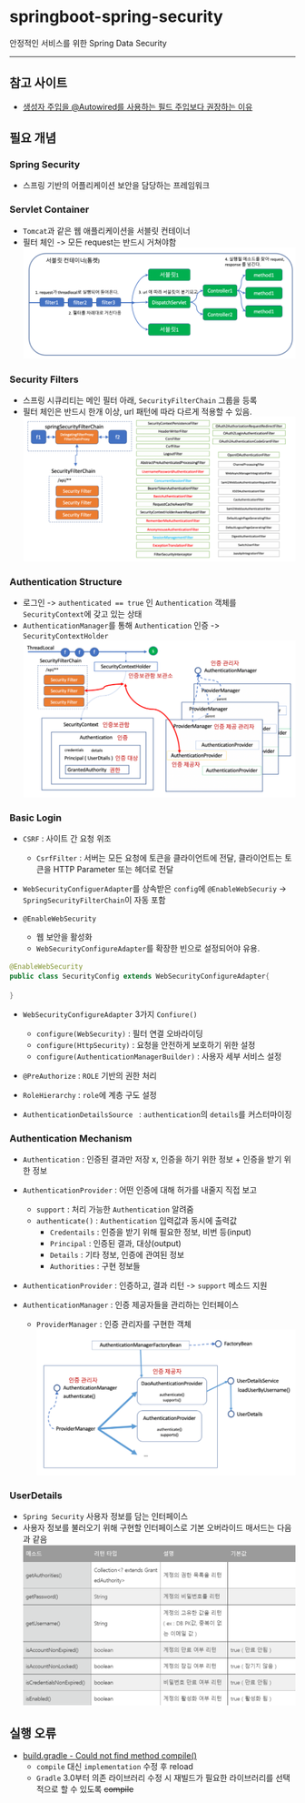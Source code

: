 # springboot-spring-security
안정적인 서비스를 위한 Spring Data Security

---
## 참고 사이트
* [생성자 주입을 @Autowired를 사용하는 필드 주입보다 권장하는 이유](https://madplay.github.io/post/why-constructor-injection-is-better-than-field-injection)
## 필요 개념
### Spring Security
* 스프링 기반의 어플리케이션 보안을 담당하는 프레임워크

### Servlet Container
* `Tomcat`과 같은 웹 애플리케이션을 서블릿 컨테이너
* 필터 체인 -> 모든 request는 반드시 거쳐야함
![Servlet Container - Filter Chain](image/ServletContainer.png)


### Security Filters
* 스프링 시큐리티는 메인 필터 아래, `SecurityFilterChain` 그룹을 등록
* 필터 체인은 반드시 한개 이상, url 패턴에 따라 다르게 적용할 수 있음.
![Security Filters](image/SecurityFilters.png)


### Authentication Structure
* 로그인 -> `authenticated == true` 인 `Authentication` 객체를 `SecurityContext`에 갖고 있는 상태
* `AuthenticationManager`를 통해 `Authentication` 인증 -> `SecurityContextHolder`
![AuthenticationStructure](image/AuthenticationStructure.png)


### Basic Login
* `CSRF` : 사이트 간 요청 위조
  * `CsrfFilter` : 서버는 모든 요청에 토큰을 클라이언트에 전달, 클라이언트는 토큰을 HTTP Parameter 또는 헤더로 전달

* `WebSecurityConfiguerAdapter`를 상속받은 `config`에 `@EnableWebSecuriy` -> `SpringSecurityFilterChain`이 자동 포함
* `@EnableWebSecurity`
  * 웹 보안을 활성화
  * `WebSecurityConfigureAdapter`를 확장한 빈으로 설정되어야 유용.
```java
@EnableWebSecurity
public class SecurityConfig extends WebSecurityConfigureAdapter{
    
}
```

* `WebSecurityConfigureAdapter` 3가지 `Confiure()`
  * `configure(WebSecurity)` : 필터 연결 오바라이딩
  * `configure(HttpSecurity)` : 요청을 안전하게 보호하기 위한 설정
  * `configure(AuthenticationManagerBuilder)` : 사용자 세부 서비스 설정

* `@PreAuthorize` : `ROLE` 기반의 권한 처리
* `RoleHierarchy` : `role`에 계층 구도 설정
* `AuthenticationDetailsSource ` : `authentication`의 `details`를 커스터마이징

### Authentication Mechanism
* `Authentication` : 인증된 결과만 저장 x, 인증을 하기 위한 정보 + 인증을 받기 위한 정보
* `AuthenticationProvider` : 어떤 인증에 대해 허가를 내줄지 직접 보고
  * `support` : 처리 가능한 `Authentication` 알려줌
  * `authenticate()` : `Authentication` 입력값과 동시에 출력값
    * `Credentails` : 인증을 받기 위해 필요한 정보, 비번 등(input)
    * `Principal` : 인증된 결과, 대상(output)
    * `Details` : 기타 정보, 인증에 관여된 정보
    * `Authorities` : 구현 정보들


* `AuthenticationProvider` : 인증하고, 결과 리턴 -> `support` 메소드 지원
* `AuthenticationManager` : 인증 제공자들을 관리하는 인터페이스
  * `ProviderManager` : 인증 관리자를 구현한 객체
  ![AuthenticationManager](image/Authenticatiomanager.png)


### UserDetails
* `Spring Security` 사용자 정보를 담는 인터페이스
* 사용자 정보를 불러오기 위해 구현할 인터페이스로 기본 오버라이드 매서드는 다음과 같음
![UserDetails](image/UserDetails.png)
## 실행 오류
* [build.gradle - Could not find method compile()](https://devdavelee.tistory.com/29)
    * `compile` 대신 `implementation` 수정 후 reload
    * `Gradle` 3.0부터 의존 라이브러리 수정 시 재빌드가 필요한 라이브러리를 선택적으로 할 수 있도록 ~~compile~~